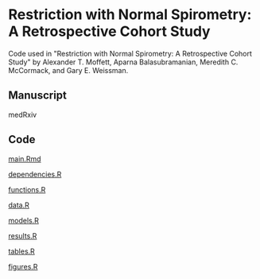 # Restriction with Normal Spirometry: A Retrospective Cohort Study
Code used in "Restriction with Normal Spirometry: A Retrospective Cohort Study" by Alexander T. Moffett,  Aparna Balasubramanian, Meredith C. McCormack, and Gary E. Weissman.

## Manuscript

medRxiv

## Code

[main.Rmd](main.Rmd)

[dependencies.R](dependencies.R)

[functions.R](functions.R)

[data.R](data.R)

[models.R](models.R)

[results.R](results.R)

[tables.R](tables.R)

[figures.R](figures.R)
